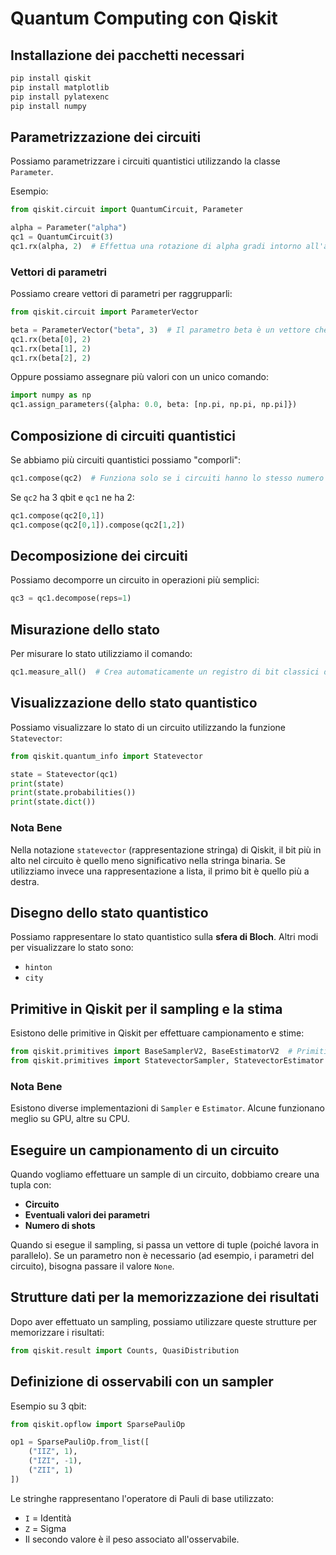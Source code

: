 # Quantum Computing con Qiskit

## Installazione dei pacchetti necessari
```bash
pip install qiskit
pip install matplotlib
pip install pylatexenc
pip install numpy
```

## Parametrizzazione dei circuiti
Possiamo parametrizzare i circuiti quantistici utilizzando la classe `Parameter`.

Esempio:
```python
from qiskit.circuit import QuantumCircuit, Parameter

alpha = Parameter("alpha")
qc1 = QuantumCircuit(3)
qc1.rx(alpha, 2)  # Effettua una rotazione di alpha gradi intorno all'asse X
```

### Vettori di parametri
Possiamo creare vettori di parametri per raggrupparli:
```python
from qiskit.circuit import ParameterVector

beta = ParameterVector("beta", 3)  # Il parametro beta è un vettore che contiene 3 parametri
qc1.rx(beta[0], 2)
qc1.rx(beta[1], 2)
qc1.rx(beta[2], 2)
```

Oppure possiamo assegnare più valori con un unico comando:
```python
import numpy as np
qc1.assign_parameters({alpha: 0.0, beta: [np.pi, np.pi, np.pi]})
```

## Composizione di circuiti quantistici
Se abbiamo più circuiti quantistici possiamo "comporli":
```python
qc1.compose(qc2)  # Funziona solo se i circuiti hanno lo stesso numero di qbit
```

Se `qc2` ha 3 qbit e `qc1` ne ha 2:
```python
qc1.compose(qc2[0,1])
qc1.compose(qc2[0,1]).compose(qc2[1,2])
```

## Decomposizione dei circuiti
Possiamo decomporre un circuito in operazioni più semplici:
```python
qc3 = qc1.decompose(reps=1)
```

## Misurazione dello stato
Per misurare lo stato utilizziamo il comando:
```python
qc1.measure_all()  # Crea automaticamente un registro di bit classici della dimensione corretta
```

## Visualizzazione dello stato quantistico
Possiamo visualizzare lo stato di un circuito utilizzando la funzione `Statevector`:
```python
from qiskit.quantum_info import Statevector

state = Statevector(qc1)
print(state)
print(state.probabilities())
print(state.dict())
```

### Nota Bene
Nella notazione `statevector` (rappresentazione stringa) di Qiskit, il bit più in alto nel circuito è quello meno significativo nella stringa binaria. Se utilizziamo invece una rappresentazione a lista, il primo bit è quello più a destra.

## Disegno dello stato quantistico
Possiamo rappresentare lo stato quantistico sulla **sfera di Bloch**. Altri modi per visualizzare lo stato sono:
- `hinton`
- `city`

## Primitive in Qiskit per il sampling e la stima
Esistono delle primitive in Qiskit per effettuare campionamento e stime:
```python
from qiskit.primitives import BaseSamplerV2, BaseEstimatorV2  # Primitive base
from qiskit.primitives import StatevectorSampler, StatevectorEstimator  # Implementazioni specifiche
```
### Nota Bene
Esistono diverse implementazioni di `Sampler` e `Estimator`. Alcune funzionano meglio su GPU, altre su CPU.

## Eseguire un campionamento di un circuito
Quando vogliamo effettuare un sample di un circuito, dobbiamo creare una tupla con:
- **Circuito**
- **Eventuali valori dei parametri**
- **Numero di shots**

Quando si esegue il sampling, si passa un vettore di tuple (poiché lavora in parallelo). Se un parametro non è necessario (ad esempio, i parametri del circuito), bisogna passare il valore `None`.

## Strutture dati per la memorizzazione dei risultati
Dopo aver effettuato un sampling, possiamo utilizzare queste strutture per memorizzare i risultati:
```python
from qiskit.result import Counts, QuasiDistribution
```

## Definizione di osservabili con un sampler
Esempio su 3 qbit:
```python
from qiskit.opflow import SparsePauliOp

op1 = SparsePauliOp.from_list([
    ("IIZ", 1),
    ("IZI", -1),
    ("ZII", 1)
])
```
Le stringhe rappresentano l'operatore di Pauli di base utilizzato:
- `I` = Identità
- `Z` = Sigma
- Il secondo valore è il peso associato all'osservabile.

